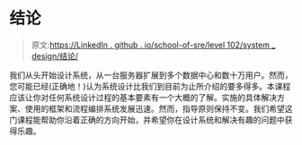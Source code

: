 # 结论

> 原文:[https://LinkedIn . github . io/school-of-sre/level 102/system _ design/结论/](https://linkedin.github.io/school-of-sre/level102/system_design/conclusion/)

我们从头开始设计系统，从一台服务器扩展到多个数据中心和数十万用户。然而，您可能已经(正确地！)认为系统设计比我们到目前为止所介绍的要多得多。本课程应该让你对任何系统设计过程的基本要素有一个大概的了解。实施的具体解决方案、使用的框架和流程编排系统发展迅速。然而，指导原则保持不变。我们希望这门课程能帮助你沿着正确的方向开始，并希望你在设计系统和解决有趣的问题中获得乐趣。